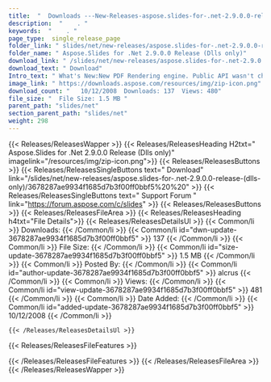 ```yaml
---
title:  "  Downloads ---New-Releases-aspose.slides-for-.net-2.9.0.0-release-(dlls-only) . " 
description:  "    . " 
keywords:  "    . " 
page_type:  single_release_page
folder_link: " slides/net/new-releases/aspose.slides-for-.net-2.9.0.0-release-(dlls-only)/"
folder_name: " Aspose.Slides for .Net 2.9.0.0 Release (Dlls only)"
download_link: " /slides/net/new-releases/aspose.slides-for-.net-2.9.0.0-release-(dlls-only)/3678287ae9934f1685d7b3f00ff0bbf5"
download_text: " Download"
Intro_text: " What's New:New PDF Rendering engine. Public API wasn't changed so please check P..."
image_link: " https://downloads.aspose.com/resources/img/zip-icon.png"
download_count: "   10/12/2008  Downloads: 137  Views: 480"
file_size: "  File Size: 1.5 MB "
parent_path: "slides/net"
section_parent_path: "slides/net"
weight: 298 
---
```


{{< Releases/ReleasesWapper >}}
  {{< Releases/ReleasesHeading H2txt=" Aspose.Slides for .Net 2.9.0.0 Release (Dlls only)" imagelink="/resources/img/zip-icon.png">}}
  {{< Releases/ReleasesButtons >}}
    {{< Releases/ReleasesSingleButtons text=" Download" link="/slides/net/new-releases/aspose.slides-for-.net-2.9.0.0-release-(dlls-only)/3678287ae9934f1685d7b3f00ff0bbf5%20%20" >}}
    {{< Releases/ReleasesSingleButtons text=" Support Forum " link="https://forum.aspose.com/c/slides" >}}
  {{< Releases/ReleasesButtons >}}
  {{< Releases/ReleasesFileArea >}}
    {{< Releases/ReleasesHeading h4txt="File Details">}}
    {{< Releases/ReleasesDetailsUl >}}
            {{< Common/li  >}} Downloads: {{< /Common/li >}} 
      {{< Common/li id="dwn-update-3678287ae9934f1685d7b3f00ff0bbf5" >}} 137 {{< /Common/li >}} 
      {{< Common/li  >}} File Size: {{< /Common/li >}} 
      {{< Common/li id="size-update-3678287ae9934f1685d7b3f00ff0bbf5" >}} 1.5 MB {{< /Common/li >}} 
      {{< Common/li  >}} Posted By: {{< /Common/li >}} 
      {{< Common/li id="author-update-3678287ae9934f1685d7b3f00ff0bbf5" >}} alcrus {{< /Common/li >}} 
      {{< Common/li  >}} Views: {{< /Common/li >}} 
      {{< Common/li id="view-update-3678287ae9934f1685d7b3f00ff0bbf5" >}} 481 {{< /Common/li >}} 
      {{< Common/li  >}} Date Added: {{< /Common/li >}} 
      {{< Common/li id="added-update-3678287ae9934f1685d7b3f00ff0bbf5" >}} 10/12/2008 {{< /Common/li >}} 

    {{< /Releases/ReleasesDetailsUl >}}

  {{< Releases/ReleasesFileFeatures >}}
      
  {{< /Releases/ReleasesFileFeatures >}}
 {{< /Releases/ReleasesFileArea >}}
{{< /Releases/ReleasesWapper >}}



